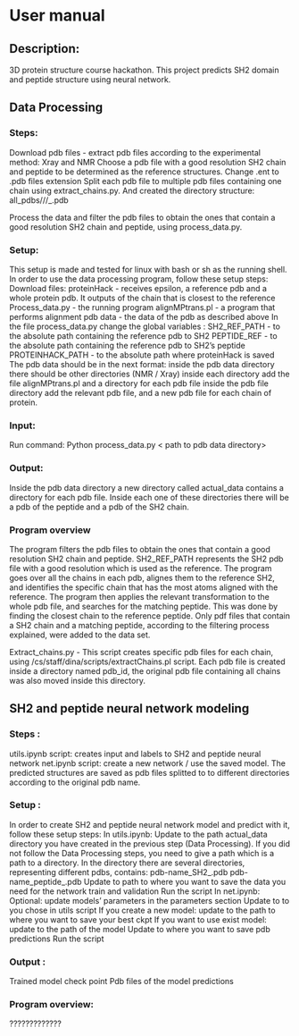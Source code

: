 <h1>User manual</h1>

<h2>Description:</h2>
3D protein structure course hackathon. This project predicts SH2 domain and peptide structure using neural network.

<h2>Data Processing</h2>
<h3>Steps:</h3>
Download pdb files - 
extract pdb files according to the experimental method: Xray and NMR
Choose a pdb file with a good resolution SH2 chain and peptide to be determined as the reference structures.
Change .ent to .pdb files extension
Split each pdb file to multiple pdb files containing one chain using extract_chains.py. And created the directory structure: all_pdbs/<Xray|NMR>/<pdb_id>/<pdb_id>_<chain_id>.pdb

Process the data and filter the pdb files to obtain the ones that contain a good resolution SH2 chain and peptide, using process_data.py.

<h3>Setup:</h3>
This setup is made and tested for linux with bash or sh as the running shell.
In order to use the data processing program, follow these setup steps:
Download files:  
proteinHack - receives epsilon,  a reference pdb and a whole protein pdb. It outputs <chain> <start index> <end index> of the chain that is closest to the reference
Process_data.py - the running program
alignMPtrans.pl - a program that performs alignment
pdb data - the data of the pdb as described above
In the file process_data.py change the global variables : 
SH2_REF_PATH - to the absolute path containing the reference pdb to SH2
 PEPTIDE_REF -  to the  absolute path containing the reference pdb to SH2’s peptide
PROTEINHACK_PATH - to the absolute path where proteinHack is saved
The pdb data should be in the next format:
inside the pdb data directory there should be other directories (NMR / Xray) 
 inside each directory add the file alignMPtrans.pl and a directory for each pdb file  
inside the pdb file directory add the relevant pdb file, and a new pdb file for each chain of protein. 

 <h3>Input: </h3>
Run command: 
Python process_data.py < path to pdb data directory> 

<h3>Output: </h3>
Inside the pdb data directory a new directory called actual_data contains a directory for each pdb file. Inside each one of these directories there will be a pdb of the peptide and a pdb of the SH2 chain. 


<h3>Program overview</h3>
The program filters the pdb files to obtain the ones that contain a good resolution SH2 chain and peptide. SH2_REF_PATH represents the SH2 pdb file with a good resolution which is used as the reference. The program goes over all the chains in each pdb, alignes them to the reference SH2, and identifies the specific chain that has the most atoms aligned with the reference. The program then applies the relevant transformation to the whole pdb file, and searches for the matching peptide. This was done by finding the closest chain to the reference peptide. Only pdf files that contain a SH2 chain and a matching peptide, according to the filtering process explained, were added to the data set.



Extract_chains.py - 
This script creates specific pdb files for each chain, using /cs/staff/dina/scripts/extractChains.pl  script. Each pdb file is created inside a directory named pdb_id, the original pdb file containing all chains was also moved inside this directory.
 
 <h2>SH2 and peptide neural network modeling</h2>
<h3>Steps :</h3>
utils.ipynb script: creates input and labels to SH2 and peptide neural network
net.ipynb script: create a new network / use the saved model. 
The predicted structures are saved as pdb files splitted to to different directories according to the original pdb name.
<h3>Setup :</h3>
In order to create SH2 and peptide neural network model
and predict with it, follow these setup steps:
In utils.ipynb: 
Update <data_path> to the path actual_data directory you have created in the previous  step (Data Processing).
If you did not follow the Data Processing steps, you need to give a path which is a path to a directory. In the directory there are several directories, representing different pdbs, contains:
pdb-name_SH2_<chain_id>.pdb 	pdb-name_peptide_<chain_id>.pdb
Update <save_path> to path to where you want to save the data you need for the network train and validation
Run the script
In net.ipynb: 
Optional: update models’ parameters in the parameters section
Update <data_path> to to <save_path> you chose in utils script
If you create a new model: update <ckpt_best_path> to the path to where you want to save your best ckpt
If you want to use exist model: update  <ckpt_path> to the path of the model
Update <save_path> to where you want to save pdb predictions
Run the script

<h3>Output : </h3>
Trained model check point
Pdb files of the model predictions

 <h3>Program overview:</h3>
?????????????

